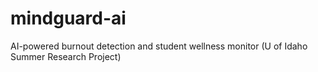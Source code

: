 # mindguard-ai
AI-powered burnout detection and student wellness monitor (U of Idaho Summer Research Project)
